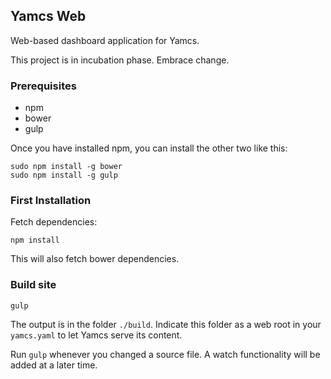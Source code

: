 ## Yamcs Web

Web-based dashboard application for Yamcs.

This project is in incubation phase. Embrace change.

### Prerequisites

* npm
* bower
* gulp

Once you have installed npm, you can install the other two like this:

    sudo npm install -g bower
    sudo npm install -g gulp

### First Installation

Fetch dependencies:

    npm install

This will also fetch bower dependencies.

### Build site

    gulp

The output is in the folder `./build`. Indicate this folder as a web root in your `yamcs.yaml` to let Yamcs serve its
content.

Run `gulp` whenever you changed a source file. A watch functionality will be added at a later time.
